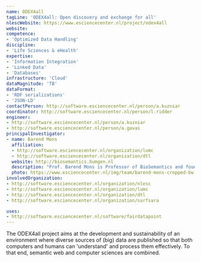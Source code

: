 ```yaml
---
name: ODEX4all
tagLine: 'ODEX4all: Open discovery and exchange for all'
nlescWebsite: https://www.esciencecenter.nl/project/odex4all
website:
competence:
- 'Optimized Data Handling' 
discipline:
- 'Life Sciences & eHealth'
expertise:
- 'Information Integration'
- 'Linked Data'
- 'Databases'
infrastructure: 'Cloud'
dataMagnitude: 'TB'
dataFormat:
- 'RDF serializations'
- 'JSON-LD'
contactPerson: http://software.esciencecenter.nl/person/a.kuzniar
coordinator: http://software.esciencecenter.nl/person/l.ridder
engineer:
- http://software.esciencecenter.nl/person/a.kuzniar
- http://software.esciencecenter.nl/person/a.gavai
principalInvestigator:
- name: Barend Mons
  affiliation:
  - http://software.esciencecenter.nl/organization/lumc
  - http://software.esciencecenter.nl/organization/dtl
  website: http://biosemantics.humgen.nl
  description: "Prof. Barend Mons is Professor of BioSemantics and founder of the BioSemantics group at the LUMC. Next to his leading role in the research of the group, Barend plays a leading role in the international development of 'FAIR data stewardship' for biomedical data. For instance, he is head-of-node of Elixir-NL. Elixir is a pan-European project to develop and foster bioinformatics infrastructure across the member states. The focus of the contribution of the BioSemantics group is on developing an interoperability backbone for biomedical applications in general and rare disease in particular."
  photo: https://www.esciencecenter.nl/img/team/barend-mons-cropped-bw.jpg
involvedOrganization:
- http://software.esciencecenter.nl/organization/nlesc
- http://software.esciencecenter.nl/organization/lumc
- http://software.esciencecenter.nl/organization/dtl
- http://software.esciencecenter.nl/organization/surfsara

uses:
- http://software.esciencecenter.nl/software/fairdatapoint
---
```

The ODEX4all project aims at the development and sustainability of an environment where diverse sources of (big) data are published so that both computers and humans can 'understand' and process them effectively. To that end, semantic web and computer sciences are combined.
